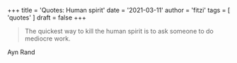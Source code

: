 +++
title = 'Quotes: Human spirit'
date = '2021-03-11'
author = 'fitzi'
tags = [ 'quotes' ]
draft = false
+++

> The quickest way to kill the human spirit is to ask someone to do mediocre work.

Ayn Rand